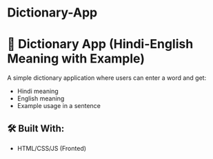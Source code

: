 # Dictionary-App
# 🧠 Dictionary App (Hindi-English Meaning with Example)

A simple dictionary application where users can enter a word and get:
- Hindi meaning
- English meaning
- Example usage in a sentence

## 🛠 Built With:
- HTML/CSS/JS (Fronted)

